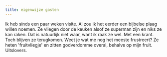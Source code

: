 ```yaml
---
title: eigenwijze gasten
---
```

Ik heb sinds een paar weken visite. Al zou ik het eerder een bijbelse plaag willen noemen. Ze vliegen door de keuken alsof ze superman zijn en niks ze kan raken. Dat is natuurlijk niet waar, want ik raak ze wel. Met een krant. Toch blijven ze terugkomen. Weet je wat me nog het meeste frustreert? Ze heten 'fruitvliegje' en zitten godverdomme overal, behalve op mijn fruit. Uitslovers.
